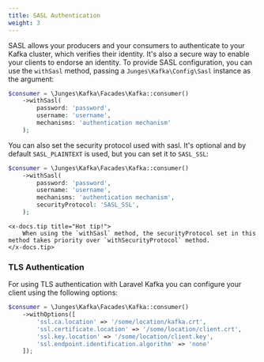 ```yaml
---
title: SASL Authentication
weight: 3
---
```


SASL allows your producers and your consumers to authenticate to your Kafka cluster, which verifies their identity.
It's also a secure way to enable your clients to endorse an identity. To provide SASL configuration, you can use the `withSasl` method,
passing a `Junges\Kafka\Config\Sasl` instance as the argument:

```php
$consumer = \Junges\Kafka\Facades\Kafka::consumer()
    ->withSasl(
        password: 'password',
        username: 'username',
        mechanisms: 'authentication mechanism'
    );
```

You can also set the security protocol used with sasl. It's optional and by default `SASL_PLAINTEXT` is used, but you can set it to `SASL_SSL`:

```php
$consumer = \Junges\Kafka\Facades\Kafka::consumer()
    ->withSasl(
        password: 'password',
        username: 'username',
        mechanisms: 'authentication mechanism',
        securityProtocol: 'SASL_SSL',
    );
```

```+parse
<x-docs.tip title="Hot tip!">
    When using the `withSasl` method, the securityProtocol set in this method takes priority over `withSecurityProtocol` method.
</x-docs.tip>
```

### TLS Authentication

For using TLS authentication with Laravel Kafka you can configure your client using the following options:

```php
$consumer = \Junges\Kafka\Facades\Kafka::consumer()
    ->withOptions([
        'ssl.ca.location' => '/some/location/kafka.crt',
        'ssl.certificate.location' => '/some/location/client.crt',
        'ssl.key.location' => '/some/location/client.key',
        'ssl.endpoint.identification.algorithm' => 'none'
    ]);
```
